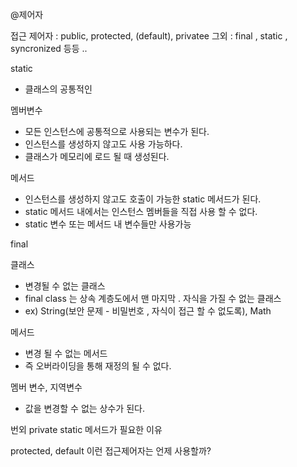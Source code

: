 @제어자 

접근 제어자 : public, protected, (default), privatee
그외 : final , static , syncronized 등등 ..

static
- 클래스의 공통적인

멤버변수 
- 모든 인스턴스에 공통적으로 사용되는 변수가 된다. 
- 인스턴스를 생성하지 않고도 사용 가능하다.
- 클래스가 메모리에 로드 될 때 생성된다.

메서드 
- 인스턴스를 생성하지 않고도 호출이 가능한 static 메서드가 된다.
- static 메서드 내에서는 인스턴스 멤버들을 직접 사용 할 수 없다. 
- static 변수 또는 메서드 내 변수들만 사용가능

final

클래스 
- 변경될 수 없는 클래스 
- final class 는 상속 계층도에서 맨 마지막 . 자식을 가질 수 없는 클래스
- ex) String(보안 문제 - 비밀번호 , 자식이 접근 할 수 없도록), Math

메서드 
- 변경 될 수 없는 메서드 
- 즉 오버라이딩을 통해 재정의 될 수 없다.

멤버 변수, 지역변수
- 값을 변경할 수 없는 상수가 된다.

번외 
private static 메서드가 필요한 이유 

protected, default 이런 접근제어자는 언제 사용할까?
